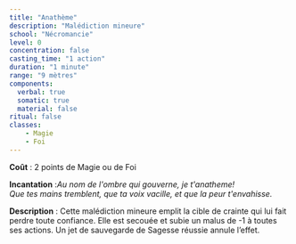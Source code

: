 ```yaml
---
title: "Anathème"
description: "Malédiction mineure"
school: "Nécromancie"
level: 0
concentration: false
casting_time: "1 action"
duration: "1 minute"
range: "9 mètres"
components:
  verbal: true
  somatic: true
  material: false
ritual: false
classes:
    - Magie
    - Foi
---
```

**Coût** : 2 points de Magie ou de Foi  

**Incantation** :*Au nom de l'ombre qui gouverne, je t'anatheme!*    
*Que tes mains tremblent, que ta voix vacille, et que la peur t'envahisse.*   

**Description** : Cette malédiction mineure emplit la cible de crainte qui lui fait perdre toute confiance. Elle est secouée et subie un malus de -1 à toutes ses actions. Un jet de sauvegarde de Sagesse réussie annule l’effet.

